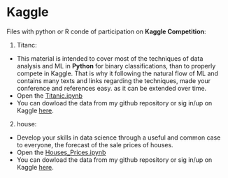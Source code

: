 # Kaggle
Files with python or R conde of participation on **Kaggle Competition**:
1. Titanc: 
  - This material is intended to cover most of the techniques of data analysis and ML in **Python** for binary classifications, than to properly compete in Kaggle. That is why it following the natural flow of ML and contains many texts and links regarding the techniques, made your conference and references easy. as it can be extended over time.
  - Open the [Titanic.ipynb](Titanic/Titanic.ipynb)
  - You can dowload the data from my github repository or sig in/up on Kaggle [here](https://www.kaggle.com/c/3136/download-all).
2. house:
  - Develop your skills in data science through a useful and common case to everyone, the forecast of the sale prices of houses. 
  - Open the [Houses_Prices.ipynb](house/Houses_Prices.ipynb)
  - You can dowload the data from my github repository or sig in/up on Kaggle [here](https://www.kaggle.com/c/5407/download-all).
